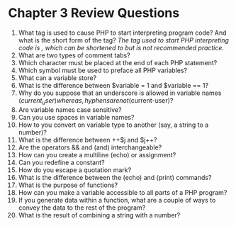 # Chapter 3 Review Questions
1. What tag is used to cause PHP to start interpreting program code? And what is the short form of the tag?
*The tag used to start PHP interpreting code is <?php...?>, which can be shortened to <?...?> but is not recommended practice.*
2. What are two types of comment tabs?
3. Which character must be placed at the end of each PHP statement?
4. Which symbol must be used to preface all PHP variables?
5. What can a variable store?
6. What is the difference between $variable = 1 and $variable == 1?
7. Why do you suppose that an underscore is allowed in variable names ($current_user) whereas, hyphens are not ($current-user)?
8. Are variable names case sensitive?
9. Can you use spaces in variable names?
10. How to you convert on variable type to another (say, a string to a number)?
11. What is the difference between ++$j and $j++?
12. Are the operators && and (and) interchangeable?
13. How can you create a multiline (echo) or assignment?
14. Can you redefine a constant?
15. How do you escape a quotation mark?
16. What is the difference between the (echo) and (print) commands?
17. What is the purpose of functions?
18. How can you make a variable accessible to all parts of a PHP program?
19. If you generate data within a function, what are a couple of ways to convey the data to the rest of the program?
20. What is the result of combining a string with a number?
